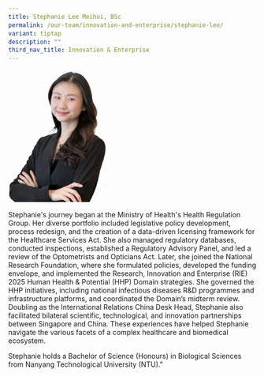```yaml
---
title: Stephanie Lee Meihui, BSc
permalink: /our-team/innovation-and-enterprise/stephanie-lee/
variant: tiptap
description: ""
third_nav_title: Innovation & Enterprise
---
```

<p></p>
<div class="isomer-image-wrapper">
<img style="width: 40%;" height="auto" width="100%" alt="" src="/images/About/Our Team/Innovation and Enterprise/StephanieLee_Bio.jpg">
</div>
<p>Stephanie's journey began at the Ministry of Health's Health Regulation
Group. Her diverse portfolio included legislative policy development, process
redesign, and the creation of a data-driven licensing framework for the
Healthcare Services Act. She also managed regulatory databases, conducted
inspections, established a Regulatory Advisory Panel, and led a review
of the Optometrists and Opticians Act. Later, she joined the National Research
Foundation, where she formulated policies, developed the funding envelope,
and implemented the Research, Innovation and Enterprise (RIE) 2025 Human
Health &amp; Potential (HHP) Domain strategies. She governed the HHP initiatives,
including national infectious diseases R&amp;D programmes and infrastructure
platforms, and coordinated the Domain’s midterm review. Doubling as the
International Relations China Desk Head, Stephanie also facilitated bilateral
scientific, technological, and innovation partnerships between Singapore
and China. These experiences have helped Stephanie navigate the various
facets of a complex healthcare and biomedical ecosystem.</p>
<p>Stephanie holds a Bachelor of Science (Honours) in Biological Sciences
from Nanyang Technological University (NTU)."</p>